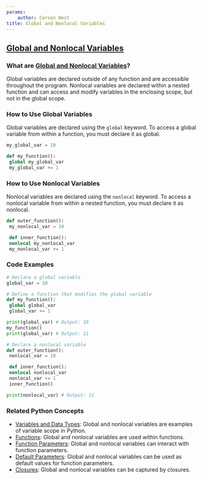 ```yaml
---
params:
	author: Carson West
title: Global and Nonlocal Variables
--- 
```

## [Global and Nonlocal Variables](./../global-and-nonlocal-variables/)

### What are [Global and Nonlocal Variables](./../global-and-nonlocal-variables/)?
Global variables are declared outside of any function and are accessible throughout the program. 
Nonlocal variables are declared within a nested function and can access and modify variables in the enclosing scope, but not in the global scope.

### How to Use Global Variables
Global variables are declared using the `global` keyword. To access a global variable from within a function, you must declare it as global.

```python
my_global_var = 10

def my_function():
 global my_global_var
 my_global_var += 1
```

### How to Use Nonlocal Variables
Nonlocal variables are declared using the `nonlocal` keyword. To access a nonlocal variable from within a nested function, you must declare it as nonlocal.

```python
def outer_function():
 my_nonlocal_var = 10

 def inner_function():
 nonlocal my_nonlocal_var
 my_nonlocal_var += 1
```

### Code Examples
```python
# Declare a global variable
global_var = 10

# Define a function that modifies the global variable
def my_function():
 global global_var
 global_var += 1

print(global_var) # Output: 10
my_function()
print(global_var) # Output: 11
```

```python
# Declare a nonlocal variable
def outer_function():
 nonlocal_var = 10

 def inner_function():
 nonlocal nonlocal_var
 nonlocal_var += 1
 inner_function()

print(nonlocal_var) # Output: 11
```

### Related Python Concepts

- [Variables and Data Types](./../variables-and-data-types/): Global and nonlocal variables are examples of variable scope in Python.
- [Functions](./../functions/): Global and nonlocal variables are used within functions.
- [Function Parameters](./../function-parameters/): Global and nonlocal variables can interact with function parameters.
- [Default Parameters](./../default-parameters/): Global and nonlocal variables can be used as default values for function parameters.
- [Closures](./../closures/): Global and nonlocal variables can be captured by closures.